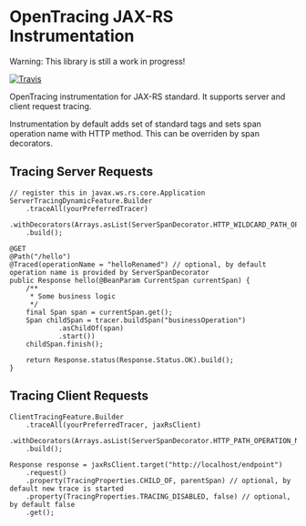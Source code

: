 # OpenTracing JAX-RS Instrumentation

Warning: This library is still a work in progress!

[![Travis](https://travis-ci.org/opentracing-contrib/java-jaxrs.svg?branch=master)](https://travis-ci.org/opentracing-contrib/java-jaxrs)

OpenTracing instrumentation for JAX-RS standard.
It supports server and client request tracing.

Instrumentation by default adds set of standard tags and sets span operation name with HTTP method. 
This can be overriden by span decorators.

## Tracing Server Requests
```
// register this in javax.ws.rs.core.Application
ServerTracingDynamicFeature.Builder
    .traceAll(yourPreferredTracer)
    .withDecorators(Arrays.asList(ServerSpanDecorator.HTTP_WILDCARD_PATH_OPERATION_NAME))
    .build();

@GET
@Path("/hello")
@Traced(operationName = "helloRenamed") // optional, by default operation name is provided by ServerSpanDecorator
public Response hello(@BeanParam CurrentSpan currentSpan) {
    /**
     * Some business logic
     */
    final Span span = currentSpan.get();
    Span childSpan = tracer.buildSpan("businessOperation")
            .asChildOf(span)
            .start())
    childSpan.finish();

    return Response.status(Response.Status.OK).build();
}
```

## Tracing Client Requests
```
ClientTracingFeature.Builder
    .traceAll(yourPreferredTracer, jaxRsClient)
    .withDecorators(Arrays.asList(ServerSpanDecorator.HTTP_PATH_OPERATION_NAME))
    .build();

Response response = jaxRsClient.target("http://localhost/endpoint")
    .request()
    .property(TracingProperties.CHILD_OF, parentSpan) // optional, by default new trace is started
    .property(TracingProperties.TRACING_DISABLED, false) // optional, by default false
    .get();
```
